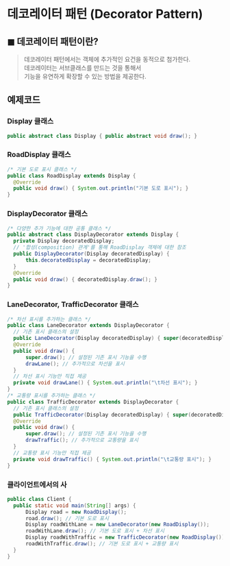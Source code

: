 # 데코레이터 패턴 (Decorator Pattern)

## ◼︎ 데코레이터 패턴이란?

> 데코레이터 패턴에서는 객체에 추가적인 요건을 동적으로 첨가한다.  
> 데코레이터는 서브클래스를 만드는 것을 통해서  
> 기능을 유연하게 확장할 수 있는 방법을 제공한다.  

## 예제코드

### Display 클래스

```java
public abstract class Display { public abstract void draw(); }
```

### RoadDisplay 클래스

```java
/* 기본 도로 표시 클래스 */
public class RoadDisplay extends Display {
  @Override
  public void draw() { System.out.println("기본 도로 표시"); }
}
```

### DisplayDecorator 클래스

```java
/* 다양한 추가 기능에 대한 공통 클래스 */
public abstract class DisplayDecorator extends Display {
  private Display decoratedDisplay;
  // '합성(composition) 관계'를 통해 RoadDisplay 객체에 대한 참조
  public DisplayDecorator(Display decoratedDisplay) {
      this.decoratedDisplay = decoratedDisplay;
  }
  @Override
  public void draw() { decoratedDisplay.draw(); }
}
```

### LaneDecorator, TrafficDecorator 클래스

```java
/* 차선 표시를 추가하는 클래스 */
public class LaneDecorator extends DisplayDecorator {
  // 기존 표시 클래스의 설정
  public LaneDecorator(Display decoratedDisplay) { super(decoratedDisplay); }
  @Override
  public void draw() {
      super.draw(); // 설정된 기존 표시 기능을 수행
      drawLane(); // 추가적으로 차선을 표시
  }
  // 차선 표시 기능만 직접 제공
  private void drawLane() { System.out.println("\t차선 표시"); }
}
/* 교통량 표시를 추가하는 클래스 */
public class TrafficDecorator extends DisplayDecorator {
  // 기존 표시 클래스의 설정
  public TrafficDecorator(Display decoratedDisplay) { super(decoratedDisplay); }
  @Override
  public void draw() {
      super.draw(); // 설정된 기존 표시 기능을 수행
      drawTraffic(); // 추가적으로 교통량을 표시
  }
  // 교통량 표시 기능만 직접 제공
  private void drawTraffic() { System.out.println("\t교통량 표시"); }
}
```

### 클라이언트에서의 사

```java
public class Client {
  public static void main(String[] args) {
      Display road = new RoadDisplay();
      road.draw(); // 기본 도로 표시
      Display roadWithLane = new LaneDecorator(new RoadDisplay());
      roadWithLane.draw(); // 기본 도로 표시 + 차선 표시
      Display roadWithTraffic = new TrafficDecorator(new RoadDisplay());
      roadWithTraffic.draw(); // 기본 도로 표시 + 교통량 표시
  }
}
```